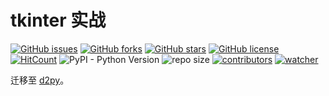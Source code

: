 # tkinter 实战

[![GitHub issues](https://img.shields.io/github/issues/xinetzone/tkinter_action)](https://github.com/xinetzone/tkinter_action/issues) [![GitHub forks](https://img.shields.io/github/forks/xinetzone/tkinter_action)](https://github.com/xinetzone/tkinter_action/network) [![GitHub stars](https://img.shields.io/github/stars/xinetzone/tkinter_action)](https://github.com/xinetzone/tkinter_action/stargazers) [![GitHub license](https://img.shields.io/github/license/xinetzone/tkinter_action)](https://github.com/xinetzone/tkinter_action/blob/master/LICENSE) [![HitCount](http://hits.dwyl.io/xinetzone/tkinter_action.svg)](http://hits.dwyl.io/xinetzone/tkinter_action) ![PyPI - Python Version](https://img.shields.io/pypi/pyversions/cv) ![repo size](https://img.shields.io/github/repo-size/xinetzone/tkinter_action.svg) [![contributors](https://img.shields.io/github/contributors/xinetzone/tkinter_action.svg)](https://github.com/xinetzone/tkinter_action/graphs/contributors) [![watcher](https://img.shields.io/github/watchers/xinetzone/tkinter_action.svg)](https://github.com/xinetzone/tkinter_action/watchers) 

迁移至 [d2py](https://github.com/xinetzone/d2py)。
